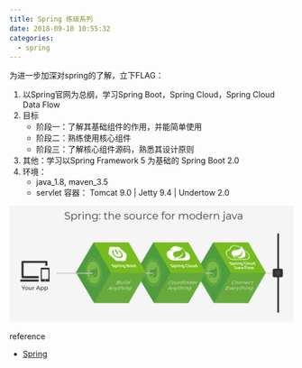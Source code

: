 ```yaml
---
title: Spring 练级系列
date: 2018-09-10 10:55:32
categories:
  - spring
---
```


为进一步加深对spring的了解，立下FLAG：

1. 以Spring官网为总纲，学习Spring Boot，Spring Cloud，Spring Cloud Data Flow
2. 目标
   - 阶段一：了解其基础组件的作用，并能简单使用
   - 阶段二：熟练使用核心组件
   - 阶段三：了解核心组件源码，熟悉其设计原则
3. 其他：学习以Spring Framework 5 为基础的 Spring Boot 2.0
4. 环境：
   - java_1.8, maven_3.5
   - servlet 容器： Tomcat 9.0 | Jetty 9.4 | Undertow 2.0

![1536548520335](/images/1536548520335.png)

<!-- more -->

reference

- [Spring](https://spring.io/)